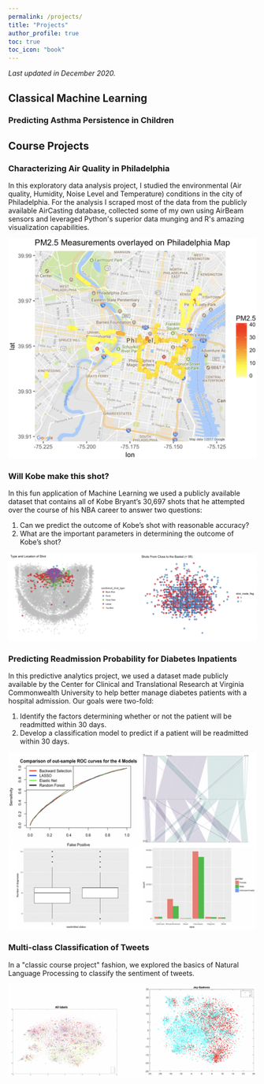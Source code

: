 ```yaml
---
permalink: /projects/
title: "Projects"
author_profile: true
toc: true
toc_icon: "book"
---
```

*Last updated in December 2020.*
## Classical Machine Learning

### Predicting Asthma Persistence in Children

## Course Projects

### Characterizing Air Quality in Philadelphia
In this exploratory data analysis project, I studied the environmental (Air quality, Humidity, Noise Level and Temperature) conditions in the city of Philadelphia. For the analysis I scraped most of the data from the publicly available <a href="http://aircasting.habitatmap.org/mobile_map#?map_crowd=%22undefined%22&map=%7B%22zoom%22:5,%22lat%22:37.09024,%22lng%22:-95.712891,%22mapType%22:%22roadmap%22,%22hasChangedProgrammatically%22:false%7D&data=%7B%22sensorId%22:%22Particulate%20Matter-airbeam2-pm2.5%20(µg%2Fm³)%22,%22location%22:%22%22,%22tags%22:%22%22,%22usernames%22:%22%22,%22timeFrom%22:%221575936000%22,%22timeTo%22:%221607644799%22,%22heat%22:%7B%22lowest%22:0,%22low%22:12,%22mid%22:35,%22high%22:55,%22highest%22:150%7D,%22gridResolution%22:31,%22crowdMap%22:false%7D&fetchedSessionsCount=100" style="text-decoration: none;">AirCasting</a> database, collected some of my own using <a href="https://www.habitatmap.org/airbeamand" style="text-decoration: none;">AirBeam</a> sensors and leveraged Python's superior data munging and R's amazing visualization capabilities.

<center><img src="/images/CourseProjects/Aircasting.png" width="600"></center>

### Will Kobe make this shot?
In this fun application of Machine Learning we used a publicly available dataset that contains all of Kobe Bryant’s 30,697 shots that he attempted over the course of his NBA career to answer two questions:
1. Can we predict the outcome of Kobe’s shot with reasonable accuracy?
2. What are the important parameters in determining the outcome of Kobe’s shot?

<center><img src="/images/CourseProjects/Kobe.png"></center>

### Predicting Readmission Probability for Diabetes Inpatients
In this predictive analytics project, we used a dataset made publicly available by the <a href="https://archive.ics.uci.edu/ml/datasets/Diabetes+130-US+hospitals+for+years+1999-2008" style="text-decoration: none;">Center for Clinical and Translational Research</a> at Virginia Commonwealth University to help better manage diabetes patients with a hospital admission. Our goals were two-fold:
1. Identify the factors determining whether or not the patient will be readmitted within 30 days.
2. Develop a classification model to predict if a patient will be readmitted within 30 days.

<center><img src="/images/CourseProjects/DiabetesReadmission.png"></center>

### Multi-class Classification of Tweets
In a "classic course project" fashion, we explored the basics of Natural Language Processing to classify the sentiment of tweets.

<!-- Write something about the cost function being user-defined multi dimensional.  -->

<center><img src="/images/CourseProjects/TwitterMulticlass.png"></center>
